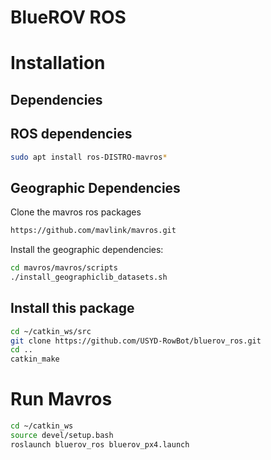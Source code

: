 # BlueROV ROS

# Installation


## Dependencies

## ROS dependencies
```bash
sudo apt install ros-DISTRO-mavros*
```

## Geographic Dependencies
Clone the mavros ros packages
```bash
https://github.com/mavlink/mavros.git
```

Install the geographic dependencies:
```bash
cd mavros/mavros/scripts
./install_geographiclib_datasets.sh
```


## Install this package

```bash
cd ~/catkin_ws/src
git clone https://github.com/USYD-RowBot/bluerov_ros.git
cd ..
catkin_make
```


# Run Mavros

```bash
cd ~/catkin_ws
source devel/setup.bash
roslaunch bluerov_ros bluerov_px4.launch
```




